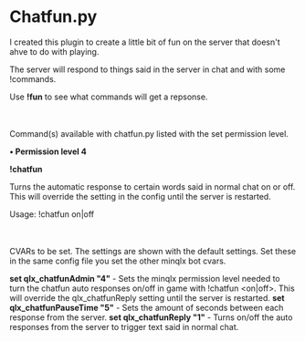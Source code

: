 # Chatfun.py

I created this plugin to create a little bit of fun on the server that doesn't ahve to do with playing.

The server will respond to things said in the server in chat and with some !commands.

Use <b>!fun</b> to see what commands will get a repsonse.

<br><br>
Command(s) available with chatfun.py listed with the set permission level.

<b>•	Permission level 4</b>

<b>!chatfun</b>

Turns the automatic response to certain words said in normal chat on or off.
This will override the setting in the config until the server is restarted.

Usage: !chatfun on|off
   
<br><br>
CVARs to be set. The settings are shown with the default settings. Set these in the same config file you set the other minqlx bot cvars.


<b>set qlx_chatfunAdmin "4"</b> - Sets the minqlx permission level needed to turn the chatfun auto responses on/off in game with
                        !chatfun <on|off>. This will override the qlx_chatfunReply setting until the server is restarted.
<b>set qlx_chatfunPauseTime "5"</b> - Sets the amount of seconds between each response from the server.
<b>set qlx_chatfunReply "1"</b> - Turns on/off the auto responses from the server to trigger text said in normal chat.
